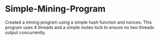 # Simple-Mining-Program
Created a mining program using a simple hash function and nonces. This program uses 4 threads and a simple mutex lock to ensure no two threads output concurrently.
